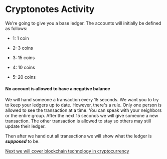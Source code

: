 # Cryptonotes Activity

We're going to give you a base ledger. The accounts will initially be defined as follows:

  - 1: 1 coin
  
  - 2: 3 coins
  
  - 3: 15 coins
  
  - 4: 10 coins
  
  - 5: 20 coins
  
#### No account is allowed to have a negative balance

We will hand someone a transaction every 15 seconds. We want you to try to keep your ledgers up to date. However, there's a rule. Only one person is allowed to see the transaction at a time. You can speak with your neighbors or the entire group. After the next 15 seconds we will give someone a new transaction. The other transaction is allowed to stay so others may still update their ledger.

Then after we hand out all transactions we will show what the ledger is ***supposed*** to be.

[Next we will cover blockchain technology in cryptocurrency](https://github.com/Dadadah/CryptoNotes/blob/master/Blockchain.md)
